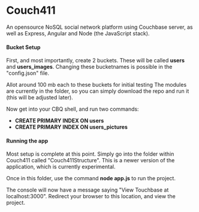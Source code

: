 # Couch411
An opensource NoSQL social network platform using Couchbase server, as well as Express, Angular and Node (the JavaScript stack).

#### Bucket Setup
First, and most importantly, create 2 buckets.
  These will be called **users** and **users_images**.
  Changing these bucketnames is possible in the "config.json" file.

Allot around 100 mb each to these buckets for initial testing
The modules are currently in the folder, so you can simply download the repo and run it (this will be adjusted later).

Now get into your CBQ shell, and run two commands:
*  **CREATE PRIMARY INDEX ON users**
*  **CREATE PRIMARY INDEX ON users_pictures**

#### Running the app
Most setup is complete at this point. Simply go into the folder within Couch411 called "Couch411Structure".
This is a newer version of the application, which is currently experimental.

Once in this folder, use the command **node app.js** to run the project.

The console will now have a message saying "View Touchbase at localhost:3000".
Redirect your browser to this location, and view the project.
